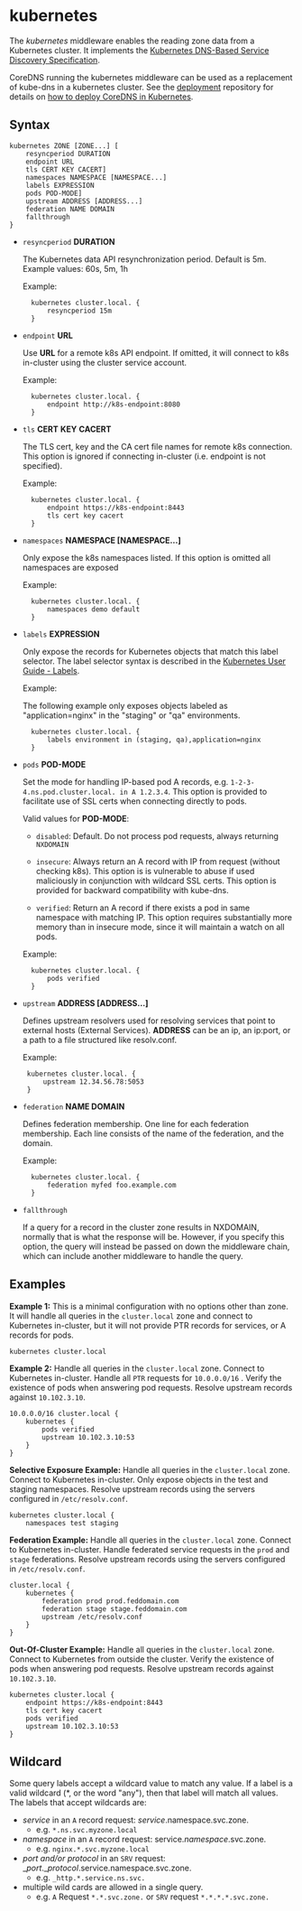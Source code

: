 # kubernetes

The *kubernetes* middleware enables the reading zone data from a Kubernetes cluster.  It implements
the [Kubernetes DNS-Based Service Discovery
Specification](https://github.com/kubernetes/dns/blob/master/docs/specification.md).

CoreDNS running the kubernetes middleware can be used as a replacement of kube-dns in a kubernetes
cluster.  See the [deployment](https://github.com/coredns/deployment) repository for details on [how
to deploy CoreDNS in Kubernetes](https://github.com/coredns/deployment/tree/master/kubernetes).

## Syntax

```
kubernetes ZONE [ZONE...] [
	resyncperiod DURATION
	endpoint URL
	tls CERT KEY CACERT]
	namespaces NAMESPACE [NAMESPACE...]
	labels EXPRESSION
	pods POD-MODE]
	upstream ADDRESS [ADDRESS...]
	federation NAME DOMAIN
	fallthrough
}
```

* `resyncperiod` **DURATION**

  The Kubernetes data API resynchronization period. Default is 5m. Example values: 60s, 5m, 1h

  Example:

  ```
	kubernetes cluster.local. {
		resyncperiod 15m
	}
  ```

* `endpoint` **URL**

  Use **URL** for a remote k8s API endpoint.  If omitted, it will connect to k8s in-cluster using the cluster service account.

  Example:

  ```
	kubernetes cluster.local. {
		endpoint http://k8s-endpoint:8080
	}
  ```

* `tls` **CERT** **KEY** **CACERT**

  The TLS cert, key and the CA cert file names for remote k8s connection. This option is ignored if connecting in-cluster (i.e. endpoint is not
specified).

  Example:

  ```
	kubernetes cluster.local. {
		endpoint https://k8s-endpoint:8443
		tls cert key cacert
	}
  ```

* `namespaces` **NAMESPACE [NAMESPACE...]**

  Only expose the k8s namespaces listed.  If this option is omitted all namespaces are exposed

  Example:

  ```
	kubernetes cluster.local. {
		namespaces demo default
	}
  ```

* `labels` **EXPRESSION**

  Only expose the records for Kubernetes objects that match this label selector. The label selector syntax is described in the  [Kubernetes User Guide - Labels](http://kubernetes.io/docs/user-guide/labels/).

  Example:

  The following example only exposes objects labeled as "application=nginx" in the "staging" or "qa" environments.

  ```
	kubernetes cluster.local. {
		labels environment in (staging, qa),application=nginx
	}
  ```

* `pods` **POD-MODE**

  Set the mode for handling IP-based pod A records, e.g. `1-2-3-4.ns.pod.cluster.local. in A 1.2.3.4`.  This option is provided to facilitate use of SSL certs when connecting directly to pods.

  Valid values for **POD-MODE**:

  * `disabled`: Default. Do not process pod requests, always returning `NXDOMAIN`

  * `insecure`: Always return an A record with IP from request (without checking k8s).  This option is is vulnerable to abuse if used maliciously in conjunction with wildcard SSL certs.  This option is provided for backward compatibility with kube-dns.

  * `verified`: Return an A record if there exists a pod in same namespace with matching IP.  This option requires substantially more memory than in insecure mode, since it will maintain a watch on all pods.

  Example:


  ```
	kubernetes cluster.local. {
		pods verified
	}
  ```

* `upstream` **ADDRESS [ADDRESS...]**

  Defines upstream resolvers used for resolving services that point to external hosts (External Services).  **ADDRESS** can be an ip, an ip:port, or a path to a file structured like resolv.conf.

  Example:

   ```
	kubernetes cluster.local. {
		upstream 12.34.56.78:5053
	}

   ```

* `federation` **NAME DOMAIN**

  Defines federation membership.  One line for each federation membership. Each line consists of the name of the federation, and the domain.

  Example:

  ```
 	kubernetes cluster.local. {
		federation myfed foo.example.com
	}
  ```

* `fallthrough`

  If a query for a record in the cluster zone results in NXDOMAIN, normally that is what the response will be. However, if you specify this option, the query will instead be passed on down the middleware chain, which can include another middleware to handle the query.


## Examples

**Example 1:** This is a minimal configuration with no options other than zone. It will handle all queries in the `cluster.local` zone and connect to Kubernetes in-cluster, but it will not provide PTR records for services, or A records for pods.

	kubernetes cluster.local

**Example 2:** Handle all queries in the `cluster.local` zone. Connect to Kubernetes in-cluster.
 Handle all `PTR` requests for `10.0.0.0/16` . Verify the existence of pods when answering pod
 requests.  Resolve upstream records against `10.102.3.10`.

    10.0.0.0/16 cluster.local {
        kubernetes {
            pods verified
            upstream 10.102.3.10:53
        }
    }

**Selective Exposure Example:** Handle all queries in the `cluster.local` zone. Connect to Kubernetes in-cluster. Only expose objects in the test and staging namespaces.
  Resolve upstream records using the servers configured in `/etc/resolv.conf`.

	kubernetes cluster.local {
		namespaces test staging

**Federation Example:** Handle all queries in the `cluster.local` zone. Connect to Kubernetes in-cluster. Handle federated service requests in the `prod` and `stage` federations.
  Resolve upstream records using the servers configured in `/etc/resolv.conf`.

    cluster.local {
        kubernetes {
		    federation prod prod.feddomain.com
		    federation stage stage.feddomain.com
		    upstream /etc/resolv.conf
    	}
    }

**Out-Of-Cluster Example:** Handle all queries in the `cluster.local` zone. Connect to Kubernetes from outside the cluster.
  Verify the existence of pods when answering pod requests.  Resolve upstream records against `10.102.3.10`.

	kubernetes cluster.local {
		endpoint https://k8s-endpoint:8443
		tls cert key cacert
		pods verified
		upstream 10.102.3.10:53
	}



## Wildcard

Some query labels accept a wildcard value to match any value.  If a label is a valid wildcard (\*, or the word "any"), then that label will match all values.  The labels that accept wildcards are:

 * _service_ in an `A` record request: _service_.namespace.svc.zone.
   * e.g. `*.ns.svc.myzone.local`
 * _namespace_ in an `A` record request: service._namespace_.svc.zone.
   * e.g. `nginx.*.svc.myzone.local`
 * _port and/or protocol_ in an `SRV` request: __port_.__protocol_.service.namespace.svc.zone.
   * e.g. `_http.*.service.ns.svc.`
 * multiple wild cards are allowed in a single query.
   * e.g. `A` Request `*.*.svc.zone.` or `SRV` request `*.*.*.*.svc.zone.`
